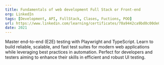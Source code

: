 ```yaml
---
title: Fundamentals of web development Full Stack or Front-end
org: LinkedIn
tags: [Development, API, FullStack, Clases, Fuctions, POO]
url: https://www.linkedin.com/learning/certificates/70a9442ca9bd0c00de06519ba88c341190b1523b4701b32ca3ac88a0e220a9c4?trk=backfilled_certificate
date: 2021
---
```


Master end-to-end (E2E) testing with Playwright and TypeScript. Learn to build reliable, scalable, and fast test suites for modern web applications while leveraging best practices in automation. Perfect for developers and testers aiming to enhance their skills in efficient and robust UI testing.
